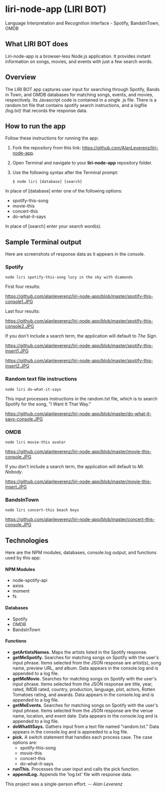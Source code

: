 # liri-node-app (LIRI BOT)
Language Interpretation and Recognition Interface - Spotify, BandsInTown, OMDB

## What LIRI BOT does
Liri-node-app is a browser-less Node.js application. It provides instant information on songs, movies, and events with just a few search words.

## Overview
The LIRI BOT app captures user input for searching through Spotify, Bands in Town, and OMDB databases for matching songs, events, and movies, respectively. Its Javascript code is contained in a single .js file. There is a random.txt file that contains spotify search instructions, and a logfile *(log.txt)* that records the response data. 

## How to run the app
Follow these instructions for running the app:
1. Fork the repository from this link: https://github.com/AlanLeverenz/liri-node-app.
1. Open Terminal and navigate to your __liri-node-app__ repository folder.
1. Use the following syntax after the Terminal prompt:

    `$ node liri [database] [search]`

In place of [database] enter one of the following options:
* spotify-this-song
* movie-this
* concert-this
* do-what-it-says

In place of [search] enter your search word(s).

## Sample Terminal output
Here are screenshots of response data as it appears in the console.

### Spotify

`node liri spotify-this-song lucy in the sky with diamonds`

First four results:

https://github.com/alanleverenz/liri-node-app/blob/master/spotify-this-console1.JPG

Last four results:

https://github.com/alanleverenz/liri-node-app/blob/master/spotify-this-console2.JPG

If you don't include a search term, the application will default to *The Sign*.

https://github.com/alanleverenz/liri-node-app/blob/master/spotify-this-insert1.JPG

https://github.com/alanleverenz/liri-node-app/blob/master/spotify-this-insert2.JPG

### Random text file instructions

`node liri do-what-it-says`

This input processes instructions in the random.txt file, which is to search Spotify for the song, "I Want It That Way."

https://github.com/alanleverenz/liri-node-app/blob/master/do-what-it-says-console.JPG

### OMDB

`node liri movie-this avatar`

https://github.com/alanleverenz/liri-node-app/blob/master/movie-this-console.JPG

If you don't include a search term, the application will default to *Mr. Nobody*.

https://github.com/alanleverenz/liri-node-app/blob/master/movie-this-insert.JPG

### BandsInTown

`node liri concert-this beach boys`

https://github.com/alanleverenz/liri-node-app/blob/master/concert-this-console.JPG


## Technologies
Here are the NPM modules, databases, console.log output, and functions used by this app:

#### NPM Modules
* node-spotify-api
* axios
* moment
* fs

#### Databases
* Spotify
* OMDB
* BandsInTown

#### Functions
* __getArtistsNames.__ Maps the artists listed in the Spotify response.
* __getMeSpotify.__ Searches for matching songs on Spotify with the user's input phrase. Items selected from the JSON response are artist(s), song name, preview URL, and album. Data appears in the console.log and is appended to a log file.
* __getMeMovie.__ Searches for matching songs on Spotify with the user's input phrase. Items selected from the JSON response are title, year, rated, IMDB rated, country, production, language, plot, actors, Rotten Tomatoes rating, and awards. Data appears in the console.log and is appended to a log file.
* __getMeEvents.__ Searches for matching songs on Spotify with the user's input phrase. Items selected from the JSON response are the venue name, location, and event date. Data appears in the console.log and is appended to a log file.
* __doWhatItSays.__ Gathers input from a text file named "random.txt." Data appears in the console.log and is appneded to a log file.
* __pick.__ A switch statement that handles each process case. The case options are: 
    * spotify-this-song
    * movie-this
    * concert-this
    * do-what-it-says
* __runThis.__ Processes the user input and calls the pick function.
* __appendLog.__ Appends the 'log.txt' file with response data.

This project was a single-person effort. -- *Alan Leverenz*

